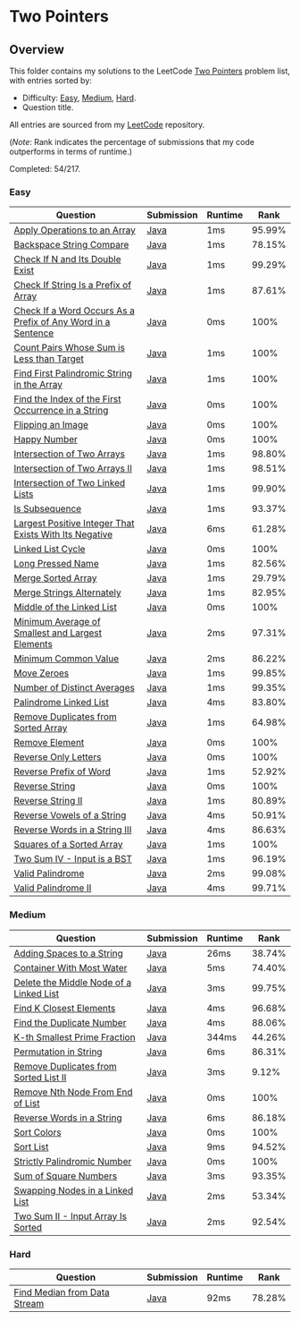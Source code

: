 # Two Pointers

## Overview
This folder contains my solutions to the LeetCode [Two Pointers](https://leetcode.com/problem-list/two-pointers/) problem list,
with entries sorted by:
- Difficulty: [Easy](#easy), [Medium](#medium), [Hard](#hard).
- Question title.

All entries are sourced from my [LeetCode](https://github.com/shumarb/leetcode) repository.

(*Note*: Rank indicates the percentage of submissions that my code outperforms in terms of runtime.)

Completed: 54/217.

### Easy
| Question                                                                                                                                                    | Submission                                                                                                                  | Runtime | Rank   |
|-------------------------------------------------------------------------------------------------------------------------------------------------------------|-----------------------------------------------------------------------------------------------------------------------------|---------|--------|
| [Apply Operations to an Array](https://leetcode.com/problems/apply-operations-to-an-array/description/)                                                     | [Java](https://github.com/shumarb/leetcode/blob/main/submissions/java/ApplyOperationsToAnArray.java)                        | 1ms     | 95.99% |
| [Backspace String Compare](https://leetcode.com/problems/backspace-string-compare/description/)                                                             | [Java](https://github.com/shumarb/leetcode/blob/main/submissions/java/BackspaceStringCompare.java)                          | 1ms     | 78.15% |
| [Check If N and Its Double Exist](https://leetcode.com/problems/check-if-n-and-its-double-exist/description)                                                | [Java](https://github.com/shumarb/leetcode/blob/main/submissions/java/CheckIfNAndItsDoubleExist.java)                       | 1ms     | 99.29% |
| [Check If String Is a Prefix of Array](https://leetcode.com/problems/check-if-string-is-a-prefix-of-array/description/)                                     | [Java](https://github.com/shumarb/leetcode/blob/main/submissions/java/CheckIfStringIsAPrefixOfArray.java)                   | 1ms     | 87.61% |
| [Check If a Word Occurs As a Prefix of Any Word in a Sentence](https://leetcode.com/problems/counting-words-with-a-given-prefix/description/)               | [Java](https://github.com/shumarb/leetcode/blob/main/submissions/java/CountingWordsWithAGivenPrefix.java)                   | 0ms     | 100%   |
| [Count Pairs Whose Sum is Less than Target](https://leetcode.com/problems/count-pairs-whose-sum-is-less-than-target/description/)                           | [Java](https://github.com/shumarb/leetcode/blob/main/submissions/java/CountPairsWhoseSumIsLessThanTarget.java)              | 1ms     | 100%   |
| [Find First Palindromic String in the Array](https://leetcode.com/problems/find-all-numbers-disappeared-in-an-array/description/)                           | [Java](https://github.com/shumarb/leetcode/blob/main/submissions/java/FindFirstPalindromicStringInTheArray.java)            | 1ms     | 100%   |
| [Find the Index of the First Occurrence in a String](https://leetcode.com/problems/find-the-index-of-the-first-occurrence-in-a-string/)                     | [Java](https://github.com/shumarb/leetcode/blob/main/submissions/java/FindTheIndexOfTheFirstOccurrenceInAString.java)       | 0ms     | 100%   |
| [Flipping an Image](https://leetcode.com/problems/flipping-an-image/description)                                                                            | [Java](https://github.com/shumarb/leetcode/blob/main/submissions/java/FlippingAnImage.java)                                 | 0ms     | 100%   |
| [Happy Number](https://leetcode.com/problems/happy-number/description/)                                                                                     | [Java](https://github.com/shumarb/leetcode/blob/main/submissions/java/HappyNumber.java)                                     | 0ms     | 100%   |
| [Intersection of Two Arrays](https://leetcode.com/problems/intersection-of-two-arrays/description/)                                                         | [Java](https://github.com/shumarb/leetcode/blob/main/submissions/java/IntersectionofTwoArrays.java)                         | 1ms     | 98.80% |
| [Intersection of Two Arrays II](https://leetcode.com/problems/intersection-of-two-arrays-ii/description/)                                                   | [Java](https://github.com/shumarb/leetcode/blob/main/submissions/java/IntersectionofTwoArraysTwo.java)                      | 1ms     | 98.51% |
| [Intersection of Two Linked Lists](https://leetcode.com/problems/intersection-of-two-linked-lists/description/)                                             | [Java](https://github.com/shumarb/leetcode/blob/main/submissions/java/IntersectionOfTwoLinkedLists.java)                    | 1ms     | 99.90% |
| [Is Subsequence](https://leetcode.com/problems/is-subsequence/description/)                                                                                 | [Java](https://github.com/shumarb/leetcode/blob/main/submissions/java/IsSubsequence.java)                                   | 1ms     | 93.37% |
| [Largest Positive Integer That Exists With Its Negative](https://leetcode.com/problems/largest-positive-integer-that-exists-with-its-negative/description/) | [Java](https://github.com/shumarb/leetcode/blob/main/submissions/java/LargestPositiveIntegerThatExistsWithItsNegative.java) | 6ms     | 61.28% |
| [Linked List Cycle](https://leetcode.com/problems/linked-list-cycle/description/)                                                                           | [Java](https://github.com/shumarb/leetcode/blob/main/submissions/java/LinkedListCycle.java)                                 | 0ms     | 100%   |
| [Long Pressed Name](https://leetcode.com/problems/long-pressed-name/description/)                                                                           | [Java](https://github.com/shumarb/leetcode/blob/main/submissions/java/LongPressedName.java)                                 | 1ms     | 82.56% |
| [Merge Sorted Array](https://leetcode.com/problems/merge-sorted-array/description/)                                                                         | [Java](https://github.com/shumarb/leetcode/blob/main/submissions/java/MergeSortedArray.java)                                | 1ms     | 29.79% |
| [Merge Strings Alternately](https://leetcode.com/problems/merge-strings-alternately/description/)                                                           | [Java](https://github.com/shumarb/leetcode/blob/main/submissions/java/MergeStringsAlternately.java)                         | 1ms     | 82.95% |
| [Middle of the Linked List](https://leetcode.com/problems/middle-of-the-linked-list/description/)                                                           | [Java](https://github.com/shumarb/leetcode/blob/main/submissions/java/MiddleOfTheLinkedList.java)                           | 0ms     | 100%   |
| [Minimum Average of Smallest and Largest Elements](https://leetcode.com/problems/minimum-average-of-smallest-and-largest-elements/description/)             | [Java](https://github.com/shumarb/leetcode/blob/main/submissions/java/MinimumAverageOfSmallestAndLargestElements.java)      | 2ms     | 97.31% |
| [Minimum Common Value](https://leetcode.com/problems/minimum-common-value/description/)                                                                     | [Java](https://github.com/shumarb/leetcode/blob/main/submissions/java/MinimumCommonValue.java)                              | 2ms     | 86.22% |
| [Move Zeroes](https://leetcode.com/problems/move-zeroes/description/)                                                                                       | [Java](https://github.com/shumarb/leetcode/blob/main/submissions/java/MoveZeroes.java)                                      | 1ms     | 99.85% |
| [Number of Distinct Averages](https://leetcode.com/problems/number-of-distinct-averages/description/)                                                       | [Java](https://github.com/shumarb/leetcode/blob/main/submissions/java/NumberOfDistinctAverages.java)                        | 1ms     | 99.35% |
| [Palindrome Linked List](https://leetcode.com/problems/palindrome-linked-list/description/)                                                                 | [Java](https://github.com/shumarb/leetcode/blob/main/submissions/java/PalindromeLinkedList.java)                            | 4ms     | 83.80% |
| [Remove Duplicates from Sorted Array](https://leetcode.com/problems/remove-duplicates-from-sorted-array/description/)                                       | [Java](https://github.com/shumarb/leetcode/blob/main/submissions/java/RemoveDuplicatesFromSortedArray.java)                 | 1ms     | 64.98% |
| [Remove Element](https://leetcode.com/problems/remove-element/description/)                                                                                 | [Java](https://github.com/shumarb/leetcode/blob/main/submissions/java/RemoveElement.java)                                   | 0ms     | 100%   |
| [Reverse Only Letters](https://leetcode.com/problems/reverse-only-letters/description/)                                                                     | [Java](https://github.com/shumarb/leetcode/blob/main/submissions/java/ReverseOnlyLetters..java)                             | 0ms     | 100%   |
| [Reverse Prefix of Word](https://leetcode.com/problems/reverse-prefix-of-word/description/)                                                                 | [Java](https://github.com/shumarb/leetcode/blob/main/submissions/java/ReversePrefixOfWord..java)                            | 1ms     | 52.92% |
| [Reverse String](https://leetcode.com/problems/reverse-string/description/)                                                                                 | [Java](https://github.com/shumarb/leetcode/blob/main/submissions/java/ReverseString.java)                                   | 0ms     | 100%   |
| [Reverse String II](https://leetcode.com/problems/reverse-string-ii/description/)                                                                           | [Java](https://github.com/shumarb/leetcode/blob/main/submissions/java/ReverseStringTwo.java)                                | 1ms     | 80.89% |
| [Reverse Vowels of a String](https://leetcode.com/problems/reverse-vowels-of-a-string/description/)                                                         | [Java](https://github.com/shumarb/leetcode/blob/main/submissions/java/ReverseVowelsOfAString.java)                          | 4ms     | 50.91% |
| [Reverse Words in a String III](https://leetcode.com/problems/reverse-words-in-a-string-iii/description/)                                                   | [Java](https://github.com/shumarb/leetcode/blob/main/submissions/java/ReverseWordsInAStringThree.java)                      | 4ms     | 86.63% |
| [Squares of a Sorted Array](https://leetcode.com/problems/squares-of-a-sorted-array/description/)                                                           | [Java](https://github.com/shumarb/leetcode/blob/main/submissions/java/SquaresOfASortedArray.java)                           | 1ms     | 100%   |
| [Two Sum IV - Input is a BST](https://leetcode.com/problems/two-sum-iv-input-is-a-bst/description/)                                                         | [Java](https://github.com/shumarb/leetcode/blob/main/submissions/java/TwoSumFourInputIsABST.java)                           | 1ms     | 96.19% |
| [Valid Palindrome](https://leetcode.com/problems/valid-palindrome/description/)                                                                             | [Java](https://github.com/shumarb/leetcode/blob/main/submissions/java/ValidPalindrome.java)                                 | 2ms     | 99.08% |
| [Valid Palindrome II](https://leetcode.com/problems/valid-palindrome-ii/description/)                                                                       | [Java](https://github.com/shumarb/leetcode/blob/main/submissions/java/ValidPalindromeTwo.java)                              | 4ms     | 99.71% |

### Medium
| Question                                                                                                                      | Submission                                                                                                    | Runtime | Rank   |
|-------------------------------------------------------------------------------------------------------------------------------|---------------------------------------------------------------------------------------------------------------|---------|--------|
| [Adding Spaces to a String](https://leetcode.com/problems/adding-spaces-to-a-string/description/)                             | [Java](https://github.com/shumarb/leetcode/blob/main/submissions/java/AddingSpacesToAString.java)             | 26ms    | 38.74% |
| [Container With Most Water](https://leetcode.com/problems/container-with-most-water/description/)                             | [Java](https://github.com/shumarb/leetcode/blob/main/submissions/java/ContainerWithMostWater.java)            | 5ms     | 74.40% |
| [Delete the Middle Node of a Linked List](https://leetcode.com/problems/delete-the-middle-node-of-a-linked-list/description/) | [Java](https://github.com/shumarb/leetcode/blob/main/submissions/java/DeleteTheMiddleNodeOfALinkedList.java)  | 3ms     | 99.75% |
| [Find K Closest Elements](https://leetcode.com/problems/find-k-closest-elements/description/)                                 | [Java](https://github.com/shumarb/leetcode/blob/main/submissions/java/FindKClosestElements.java)              | 4ms     | 96.68% |
| [Find the Duplicate Number](https://leetcode.com/problems/find-the-duplicate-number/description/)                             | [Java](https://github.com/shumarb/leetcode/blob/main/submissions/java/FindTheDuplicateNumber.java)            | 4ms     | 88.06% |
| [K-th Smallest Prime Fraction](https://leetcode.com/problems/k-th-smallest-prime-fraction/description/)                       | [Java](https://github.com/shumarb/leetcode/blob/main/submissions/java/KthSmallestPrimeFaction.java)           | 344ms   | 44.26% |
| [Permutation in String](https://leetcode.com/problems/permutation-in-string/description/)                                     | [Java](https://github.com/shumarb/leetcode/blob/main/submissions/java/PermutationInString.java)               | 6ms     | 86.31% |
| [Remove Duplicates from Sorted List II](https://leetcode.com/problems/remove-duplicates-from-sorted-list-ii/description/)     | [Java](https://github.com/shumarb/leetcode/blob/main/submissions/java/RemoveDuplicatesFromSortedListTwo.java) | 3ms     | 9.12%  |
| [Remove Nth Node From End of List](https://leetcode.com/problems/remove-nth-node-from-end-of-list/description/)               | [Java](https://github.com/shumarb/leetcode/blob/main/submissions/java/RemoveNthNodeFromEndOfList.java)        | 0ms     | 100%   |
| [Reverse Words in a String](https://leetcode.com/problems/reverse-words-in-a-string/description/)                             | [Java](https://github.com/shumarb/leetcode/blob/main/submissions/java/ReverseWordsInAString.java)             | 6ms     | 86.18% |
| [Sort Colors](https://leetcode.com/problems/sort-colors/description/)                                                         | [Java](https://github.com/shumarb/leetcode/blob/main/submissions/java/SortColors.java)                        | 0ms     | 100%   |
| [Sort List](https://leetcode.com/problems/remove-duplicates-from-sorted-list/description/)                                    | [Java](https://github.com/shumarb/leetcode/blob/main/submissions/java/SortList.java)                          | 9ms     | 94.52% |
| [Strictly Palindromic Number](https://leetcode.com/problems/strictly-palindromic-number/description/)                         | [Java](https://github.com/shumarb/leetcode/blob/main/submissions/java/StrictlyPalindromicNumber.java)         | 0ms     | 100%   |
| [Sum of Square Numbers](https://leetcode.com/problems/sum-of-square-numbers/description/)                                     | [Java](https://github.com/shumarb/leetcode/blob/main/submissions/java/SumOfSquareNumbers.java)                | 3ms     | 93.35% |
| [Swapping Nodes in a Linked List](https://leetcode.com/problems/swapping-nodes-in-a-linked-list/description/)                 | [Java](https://github.com/shumarb/leetcode/blob/main/submissions/java/SwappingNodesInALinkedList.java)        | 2ms     | 53.34% |
| [Two Sum II - Input Array Is Sorted](https://leetcode.com/problems/two-sum-ii-input-array-is-sorted/description/)             | [Java](https://github.com/shumarb/leetcode/blob/main/submissions/java/TwoSumTwoInputArrayIsSorted.java)       | 2ms     | 92.54% |

### Hard
| Question                                                                                                | Submission                                                                               | Runtime | Rank   |
|---------------------------------------------------------------------------------------------------------|------------------------------------------------------------------------------------------|---------|--------|
| [Find Median from Data Stream](https://leetcode.com/problems/find-median-from-data-stream/description/) | [Java](https://github.com/shumarb/leetcode/blob/main/submissions/java/MedianFinder.java) | 92ms    | 78.28% |
